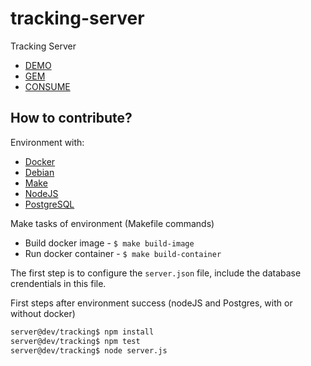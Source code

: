 # tracking-server
Tracking Server

* [DEMO](https://tracking-server.herokuapp.com/)
* [GEM](https://rubygems.org/gems/tracking-api)
* [CONSUME](https://tracking-pages.herokuapp.com/)


## How to contribute?

Environment with:

* [Docker](https://docs.docker.com/)
* [Debian](https://www.debian.org/releases/stable/)
* [Make](http://www.gnu.org/software/make/manual/make.html#Running)
* [NodeJS](https://nodejs.org/dist/latest-v4.x/docs/api/)
* [PostgreSQL](http://www.postgresql.org/docs/9.4/static/)


Make tasks of environment (Makefile commands)

* Build docker image - ```$ make build-image```
* Run docker container - ```$ make build-container```


The first step is to configure the ```server.json``` file, include the database crendentials in this file.

First steps after environment success (nodeJS and Postgres, with or without docker)
```sh
server@dev/tracking$ npm install
server@dev/tracking$ npm test
server@dev/tracking$ node server.js
```
